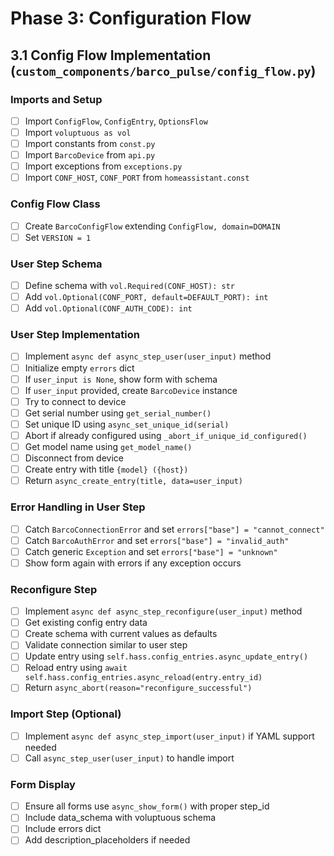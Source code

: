 # Phase 3: Configuration Flow

## 3.1 Config Flow Implementation (`custom_components/barco_pulse/config_flow.py`)

### Imports and Setup
- [ ] Import `ConfigFlow`, `ConfigEntry`, `OptionsFlow`
- [ ] Import `voluptuous as vol`
- [ ] Import constants from `const.py`
- [ ] Import `BarcoDevice` from `api.py`
- [ ] Import exceptions from `exceptions.py`
- [ ] Import `CONF_HOST`, `CONF_PORT` from `homeassistant.const`

### Config Flow Class
- [ ] Create `BarcoConfigFlow` extending `ConfigFlow, domain=DOMAIN`
- [ ] Set `VERSION = 1`

### User Step Schema
- [ ] Define schema with `vol.Required(CONF_HOST): str`
- [ ] Add `vol.Optional(CONF_PORT, default=DEFAULT_PORT): int`
- [ ] Add `vol.Optional(CONF_AUTH_CODE): int`

### User Step Implementation
- [ ] Implement `async def async_step_user(user_input)` method
- [ ] Initialize empty `errors` dict
- [ ] If `user_input is None`, show form with schema
- [ ] If `user_input` provided, create `BarcoDevice` instance
- [ ] Try to connect to device
- [ ] Get serial number using `get_serial_number()`
- [ ] Set unique ID using `async_set_unique_id(serial)`
- [ ] Abort if already configured using `_abort_if_unique_id_configured()`
- [ ] Get model name using `get_model_name()`
- [ ] Disconnect from device
- [ ] Create entry with title `{model} ({host})`
- [ ] Return `async_create_entry(title, data=user_input)`

### Error Handling in User Step
- [ ] Catch `BarcoConnectionError` and set `errors["base"] = "cannot_connect"`
- [ ] Catch `BarcoAuthError` and set `errors["base"] = "invalid_auth"`
- [ ] Catch generic `Exception` and set `errors["base"] = "unknown"`
- [ ] Show form again with errors if any exception occurs

### Reconfigure Step
- [ ] Implement `async def async_step_reconfigure(user_input)` method
- [ ] Get existing config entry data
- [ ] Create schema with current values as defaults
- [ ] Validate connection similar to user step
- [ ] Update entry using `self.hass.config_entries.async_update_entry()`
- [ ] Reload entry using `await self.hass.config_entries.async_reload(entry.entry_id)`
- [ ] Return `async_abort(reason="reconfigure_successful")`

### Import Step (Optional)
- [ ] Implement `async def async_step_import(user_input)` if YAML support needed
- [ ] Call `async_step_user(user_input)` to handle import

### Form Display
- [ ] Ensure all forms use `async_show_form()` with proper step_id
- [ ] Include data_schema with voluptuous schema
- [ ] Include errors dict
- [ ] Add description_placeholders if needed
